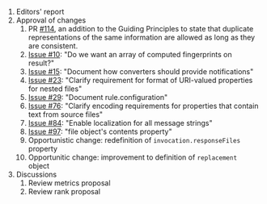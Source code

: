 1. Editors' report
2. Approval of changes
    1. PR [#114](https://github.com/oasis-tcs/sarif-spec/issues/114), an addition to the Guiding Principles to state that duplicate representations of the same information are allowed as long as they are consistent.
    2. [Issue #10](https://github.com/oasis-tcs/sarif-spec/issues/10): "Do we want an array of computed fingerprints on result?"
    3. [Issue #15](https://github.com/oasis-tcs/sarif-spec/issues/15): "Document how converters should provide notifications"
    4. [Issue #23](https://github.com/oasis-tcs/sarif-spec/issues/23): "Clarify requirement for format of URI-valued properties for nested files"
    5. [Issue #29](https://github.com/oasis-tcs/sarif-spec/issues/29): "Document rule.configuration"
    6. [Issue #76](https://github.com/oasis-tcs/sarif-spec/issues/76): "Clarify encoding requirements for properties that contain text from source files"
    7. [Issue #84](https://github.com/oasis-tcs/sarif-spec/issues/84): "Enable localization for all message strings"
    8. [Issue #97](https://github.com/oasis-tcs/sarif-spec/issues/97): "file object's contents property"
    9. Opportunistic change: redefinition of `invocation.responseFiles` property
    10. Opportunitic change: improvement to definition of `replacement` object
3. Discussions
    1. Review metrics proposal
    2. Review rank proposal
